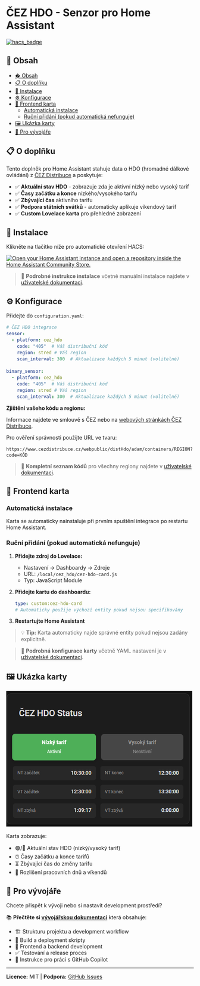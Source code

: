 # ČEZ HDO - Senzor pro Home Assistant

[![hacs_badge](https://img.shields.io/badge/HACS-Custom-41BDF5.svg?style=for-the-badge)](https://github.com/hacs/integration)

## 📑 Obsah

- [� Obsah](#-obsah)
- [📋 O doplňku](#-o-doplňku)
- [🚀 Instalace](#-instalace)
- [⚙️ Konfigurace](#️-konfigurace)
- [🎨 Frontend karta](#-frontend-karta)
  - [Automatická instalace](#automatická-instalace)
  - [Ruční přidání (pokud automatická nefunguje)](#ruční-přidání-pokud-automatická-nefunguje)
- [🖼️ Ukázka karty](#️-ukázka-karty)
- [👥 Pro vývojáře](#-pro-vývojáře)

## 📋 O doplňku

Tento doplněk pro Home Assistant stahuje data o HDO (hromadné dálkové ovládání) z [ČEZ Distribuce](https://www.cezdistribuce.cz/cs/pro-zakazniky/spinani-hdo.html) a poskytuje:

- ✅ **Aktuální stav HDO** - zobrazuje zda je aktivní nízký nebo vysoký tarif
- ✅ **Časy začátku a konce** nízkého/vysokého tarifu
- ✅ **Zbývající čas** aktivního tarifu
- ✅ **Podpora státních svátků** - automaticky aplikuje víkendový tarif
- ✅ **Custom Lovelace karta** pro přehledné zobrazení

## 🚀 Instalace

Klikněte na tlačítko níže pro automatické otevření HACS:

[![Open your Home Assistant instance and open a repository inside the Home Assistant Community Store.](https://my.home-assistant.io/badges/hacs_repository.svg)](https://my.home-assistant.io/redirect/hacs_repository/?category=Integration&owner=Cmajda&repository=ha_cez_distribuce)

> 📖 **Podrobné instrukce instalace** včetně manuální instalace najdete v [uživatelské dokumentaci](docs/user-guide.md).

## ⚙️ Konfigurace

Přidejte do `configuration.yaml`:

```yaml
# ČEZ HDO integrace
sensor:
  - platform: cez_hdo
    code: "405"  # Váš distribuční kód
    region: stred # Váš region
    scan_interval: 300  # Aktualizace každých 5 minut (volitelné)

binary_sensor:
  - platform: cez_hdo
    code: "405"  # Váš distribuční kód
    region: stred # Váš region
    scan_interval: 300  # Aktualizace každých 5 minut (volitelné)
```

**Zjištění vašeho kódu a regionu:**

Informace najdete ve smlouvě s ČEZ nebo na [webových stránkách ČEZ Distribuce](https://www.cezdistribuce.cz/cs/pro-zakazniky/spinani-hdo.html).

Pro ověření správnosti použijte URL ve tvaru:
```
https://www.cezdistribuce.cz/webpublic/distHdo/adam/containers/REGION?code=KÓD
```

> 📖 **Kompletní seznam kódů** pro všechny regiony najdete v [uživatelské dokumentaci](docs/user-guide.md#podporované-distribuční-kódy).

## 🎨 Frontend karta

### Automatická instalace

Karta se automaticky nainstaluje při prvním spuštění integrace po restartu Home Assistant.

### Ruční přidání (pokud automatická nefunguje)

1. **Přidejte zdroj do Lovelace:**
   - Nastavení → Dashboardy → Zdroje
   - URL: `/local/cez_hdo/cez-hdo-card.js`
   - Typ: JavaScript Module

2. **Přidejte kartu do dashboardu:**
   ```yaml
   type: custom:cez-hdo-card
   # Automaticky použije výchozí entity pokud nejsou specifikovány
   ```

3. **Restartujte Home Assistant**

> 💡 **Tip:** Karta automaticky najde správné entity pokud nejsou zadány explicitně.

> 📖 **Podrobná konfigurace karty** včetně YAML nastavení je v [uživatelské dokumentaci](docs/user-guide.md#lovelace-karta).

## 🖼️ Ukázka karty

![ČEZ HDO Card](entity_card.png)

Karta zobrazuje:
- 🟢/🔴 Aktuální stav HDO (nízký/vysoký tarif)
- ⏰ Časy začátku a konce tarifů
- ⏳ Zbývající čas do změny tarifu
- 📅 Rozlišení pracovních dnů a víkendů

## 👥 Pro vývojáře

Chcete přispět k vývoji nebo si nastavit development prostředí?

📚 **Přečtěte si [vývojářskou dokumentaci](docs/developer-guide.md)** která obsahuje:

- 🏗️ Strukturu projektu a development workflow
- 🔧 Build a deployment skripty
- 🎨 Frontend a backend development
- ✅ Testování a release proces
- 🤖 Instrukce pro práci s GitHub Copilot

---

**Licence:** MIT | **Podpora:** [GitHub Issues](https://github.com/Cmajda/ha_cez_distribuce/issues)
